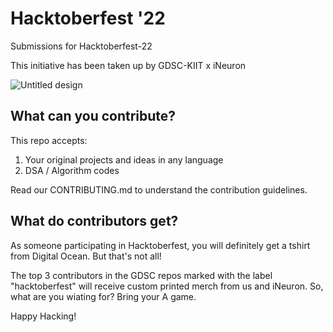# Hacktoberfest '22
Submissions for Hacktoberfest-22

This initiative has been taken up by GDSC-KIIT x iNeuron

![Untitled design](https://user-images.githubusercontent.com/91965754/194690124-fef663cf-9431-47ec-acef-e687608c0f24.png)

## What can you contribute?

This repo accepts:

1. Your original projects and ideas in any language
2. DSA / Algorithm codes

Read our CONTRIBUTING.md to understand the contribution guidelines.

## What do contributors get?

As someone participating in Hacktoberfest, you will definitely get a tshirt from Digital Ocean. But that's not all!

The top 3 contributors in the GDSC repos marked with the label "hacktoberfest" will receive custom printed merch from us and iNeuron. So, what are you wiating for? Bring your A game.

Happy Hacking!

